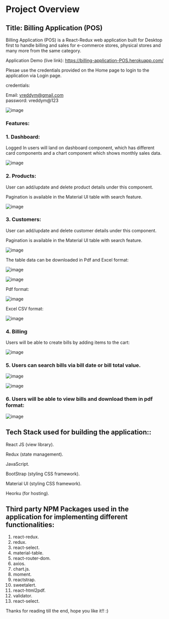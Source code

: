 # Project Overview

## Title: Billing Application (POS)

Billing Application (POS) is a React-Redux web application built for Desktop first to handle billing and sales for e-commerce stores, physical stores and many more from the same category.

Application Demo (live link): https://billing-application-POS.herokuapp.com/

Plesae use the credentials provided on the Home page to login to the application via Login page.

credentials:

Email: vreddym@gmail.com  
password: vreddym@123

![image](https://user-images.githubusercontent.com/84494799/121934778-5bc59b00-cd65-11eb-9195-34f5bf3976bc.png)


### Features:

### 1. Dashboard:

Logged In users will land on dashboard component, which has different card components and a chart component which shows monthly sales data.

![image](https://user-images.githubusercontent.com/84494799/122003409-ad573f80-cdd0-11eb-9b02-24fc99c463dd.png)


### 2. Products:

User can add/update and delete product details under this component.

Pagination is available in the Material UI table with search feature.

![image](https://user-images.githubusercontent.com/84494799/122004157-ac72dd80-cdd1-11eb-99bb-e1f6c775ce0e.png)


### 3. Customers:

User can add/update and delete customer details under this component.

Pagination is available in the Material UI table with search feature.

![image](https://user-images.githubusercontent.com/84494799/122004844-8ac62600-cdd2-11eb-8be5-7a72d855afcc.png)

The table data can be downloaded in Pdf and Excel format:

![image](https://user-images.githubusercontent.com/84494799/122004995-b9dc9780-cdd2-11eb-94f2-11a0e3f44c70.png)

![image](https://user-images.githubusercontent.com/84494799/122005269-0e801280-cdd3-11eb-8ad3-5776889810c5.png)


Pdf format:

![image](https://user-images.githubusercontent.com/84494799/122005065-cc56d100-cdd2-11eb-9c82-010265805259.png)

Excel CSV format:

![image](https://user-images.githubusercontent.com/84494799/122005408-38d1d000-cdd3-11eb-97d5-7aa0c93e7fc7.png)


### 4. Billing

Users will be able to create bills by adding items to the cart:

![image](https://user-images.githubusercontent.com/84494799/122006017-f0ff7880-cdd3-11eb-851b-0d96a4169dd4.png)


### 5. Users can search bills via bill date or bill total value.

![image](https://user-images.githubusercontent.com/84494799/122008852-1b9f0080-cdd7-11eb-9d2d-11ccc1673489.png)

![image](https://user-images.githubusercontent.com/84494799/122009240-80f2f180-cdd7-11eb-8a7f-42df452a847e.png)



### 6. Users will be able to view bills and download them in pdf format:

![image](https://user-images.githubusercontent.com/84494799/122009738-ffe82a00-cdd7-11eb-9165-4766f45d2e67.png)


## Tech Stack used for building the application::

React JS (view library).

Redux (state management).

JavaScript.

BootStrap (styling CSS framework).

Material UI (styling CSS framework).

Heorku (for hosting).

## Third party NPM Packages used in the application for implementing different functionalities:

1.	react-redux.
2.	redux.
3.	react-select.
4.	material-table.
5.	react-router-dom.
6.	axios.
7.	chart.js.
8.	moment.
9.	reactstrap.
10.	sweetalert.
11.	react-html2pdf.
12.	validator.
13.	react-select.

Thanks for reading till the end, hope you like it!!  :)


